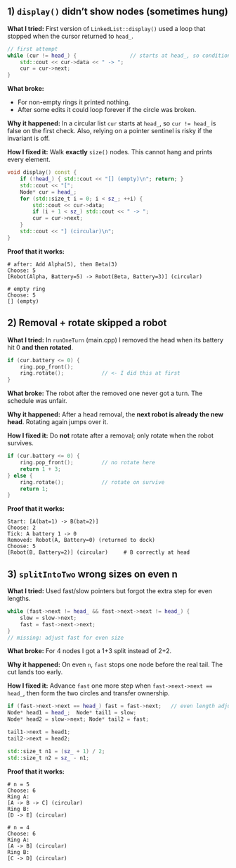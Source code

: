 ## 1) `display()` didn’t show nodes (sometimes hung)

**What I tried:**
First version of `LinkedList::display()` used a loop that stopped when the cursor returned to `head_`.

```cpp
// first attempt
while (cur != head_) {                 // starts at head_, so condition is false
    std::cout << cur->data << " -> ";
    cur = cur->next;
}
```

**What broke:**

* For non-empty rings it printed nothing.
* After some edits it could loop forever if the circle was broken.

**Why it happened:**
In a circular list `cur` starts at `head_`, so `cur != head_` is false on the first check. Also, relying on a pointer sentinel is risky if the invariant is off.

**How I fixed it:**
Walk **exactly** `size()` nodes. This cannot hang and prints every element.

```cpp
void display() const {
    if (!head_) { std::cout << "[] (empty)\n"; return; }
    std::cout << "[";
    Node* cur = head_;
    for (std::size_t i = 0; i < sz_; ++i) {
        std::cout << cur->data;
        if (i + 1 < sz_) std::cout << " -> ";
        cur = cur->next;
    }
    std::cout << "] (circular)\n";
}
```

**Proof that it works:**

```
# after: Add Alpha(5), then Beta(3)
Choose: 5
[Robot(Alpha, Battery=5) -> Robot(Beta, Battery=3)] (circular)

# empty ring
Choose: 5
[] (empty)
```

## 2) Removal + rotate skipped a robot

**What I tried:**
In `runOneTurn` (main.cpp) I removed the head when its battery hit 0 **and then rotated**.

```cpp
if (cur.battery <= 0) {
    ring.pop_front();
    ring.rotate();            // <- I did this at first
}
```

**What broke:**
The robot after the removed one never got a turn. The schedule was unfair.

**Why it happened:**
After a head removal, the **next robot is already the new head**. Rotating again jumps over it.

**How I fixed it:**
Do **not** rotate after a removal; only rotate when the robot survives.

```cpp
if (cur.battery <= 0) {
    ring.pop_front();         // no rotate here
    return 1 + 3;
} else {
    ring.rotate();            // rotate on survive
    return 1;
}
```

**Proof that it works:**

```
Start: [A(bat=1) -> B(bat=2)]
Choose: 2
Tick: A battery 1 -> 0
Removed: Robot(A, Battery=0) (returned to dock)
Choose: 5
[Robot(B, Battery=2)] (circular)     # B correctly at head
```

## 3) `splitIntoTwo` wrong sizes on even n

**What I tried:**
Used fast/slow pointers but forgot the extra step for even lengths.

```cpp
while (fast->next != head_ && fast->next->next != head_) {
    slow = slow->next;
    fast = fast->next->next;
}
// missing: adjust fast for even size
```

**What broke:**
For 4 nodes I got a 1+3 split instead of 2+2.

**Why it happened:**
On even `n`, `fast` stops one node before the real tail. The cut lands too early.

**How I fixed it:**
Advance `fast` one more step when `fast->next->next == head_`, then form the two circles and transfer ownership.

```cpp
if (fast->next->next == head_) fast = fast->next;   // even length adjust
Node* head1 = head_;  Node* tail1 = slow;
Node* head2 = slow->next; Node* tail2 = fast;

tail1->next = head1;
tail2->next = head2;

std::size_t n1 = (sz_ + 1) / 2;
std::size_t n2 = sz_ - n1;
```

**Proof that it works:**

```
# n = 5
Choose: 6
Ring A:
[A -> B -> C] (circular)
Ring B:
[D -> E] (circular)

# n = 4
Choose: 6
Ring A:
[A -> B] (circular)
Ring B:
[C -> D] (circular)
```
